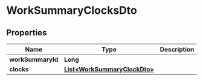 

# WorkSummaryClocksDto


## Properties

| Name | Type | Description | Notes |
|------------ | ------------- | ------------- | -------------|
|**workSummaryId** | **Long** |  |  [optional] |
|**clocks** | [**List&lt;WorkSummaryClockDto&gt;**](WorkSummaryClockDto.md) |  |  [optional] |



